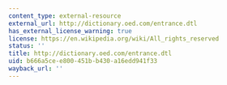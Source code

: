 ```yaml
---
content_type: external-resource
external_url: http://dictionary.oed.com/entrance.dtl
has_external_license_warning: true
license: https://en.wikipedia.org/wiki/All_rights_reserved
status: ''
title: http://dictionary.oed.com/entrance.dtl
uid: b666a5ce-e800-451b-b430-a16edd941f33
wayback_url: ''
---
```

